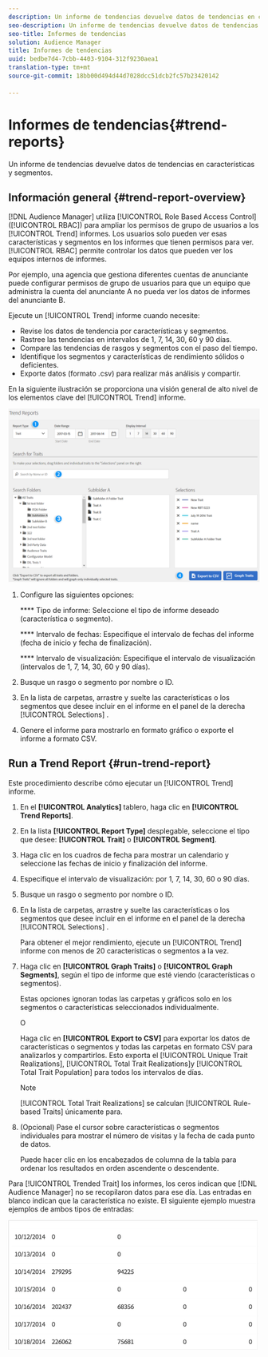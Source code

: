 ```yaml
---
description: Un informe de tendencias devuelve datos de tendencias en características y segmentos.
seo-description: Un informe de tendencias devuelve datos de tendencias en características y segmentos.
seo-title: Informes de tendencias
solution: Audience Manager
title: Informes de tendencias
uuid: bedbe7d4-7cbb-4403-9104-312f9230aea1
translation-type: tm+mt
source-git-commit: 18bb00d494d44d7028dcc51dcb2fc57b23420142

---
```



# Informes de tendencias{#trend-reports}

Un informe de tendencias devuelve datos de tendencias en características y segmentos.

## Información general {#trend-report-overview}

<!-- 

c_trend_reports.xml

 -->

[!DNL Audience Manager] utiliza [!UICONTROL Role Based Access Control] ([!UICONTROL RBAC]) para ampliar los permisos de grupo de usuarios a los [!UICONTROL Trend] informes. Los usuarios solo pueden ver esas características y segmentos en los informes que tienen permisos para ver. [!UICONTROL RBAC] permite controlar los datos que pueden ver los equipos internos de informes.

Por ejemplo, una agencia que gestiona diferentes cuentas de anunciante puede configurar permisos de grupo de usuarios para que un equipo que administra la cuenta del anunciante A no pueda ver los datos de informes del anunciante B.

Ejecute un [!UICONTROL Trend] informe cuando necesite:

* Revise los datos de tendencia por características y segmentos.
* Rastree las tendencias en intervalos de 1, 7, 14, 30, 60 y 90 días.
* Compare las tendencias de rasgos y segmentos con el paso del tiempo.
* Identifique los segmentos y características de rendimiento sólidos o deficientes.
* Exporte datos (formato .csv) para realizar más análisis y compartir.

En la siguiente ilustración se proporciona una visión general de alto nivel de los elementos clave del [!UICONTROL Trend] informe.

![](assets/trend_reports.png)

1. Configure las siguientes opciones:

   **** Tipo de informe: Seleccione el tipo de informe deseado (característica o segmento).

   **** Intervalo de fechas: Especifique el intervalo de fechas del informe (fecha de inicio y fecha de finalización).

   **** Intervalo de visualización: Especifique el intervalo de visualización (intervalos de 1, 7, 14, 30, 60 y 90 días).

2. Busque un rasgo o segmento por nombre o ID.
3. En la lista de carpetas, arrastre y suelte las características o los segmentos que desee incluir en el informe en el panel de la derecha [!UICONTROL Selections] .
4. Genere el informe para mostrarlo en formato gráfico o exporte el informe a formato CSV.

## Run a Trend Report {#run-trend-report}

Este procedimiento describe cómo ejecutar un [!UICONTROL Trend] informe.

<!-- 

t_working_with_trend_reports.xml

 -->

1. En el **[!UICONTROL Analytics]** tablero, haga clic en **[!UICONTROL Trend Reports]**.
1. En la lista **[!UICONTROL Report Type]** desplegable, seleccione el tipo que desee: **[!UICONTROL Trait]** o **[!UICONTROL Segment]**.
1. Haga clic en los cuadros de fecha para mostrar un calendario y seleccione las fechas de inicio y finalización del informe.
1. Especifique el intervalo de visualización: por 1, 7, 14, 30, 60 o 90 días.
1. Busque un rasgo o segmento por nombre o ID.
1. En la lista de carpetas, arrastre y suelte las características o los segmentos que desee incluir en el informe en el panel de la derecha [!UICONTROL Selections] .

   Para obtener el mejor rendimiento, ejecute un [!UICONTROL Trend] informe con menos de 20 características o segmentos a la vez.
1. Haga clic en **[!UICONTROL Graph Traits]** o **[!UICONTROL Graph Segments]**, según el tipo de informe que esté viendo (características o segmentos).

   Estas opciones ignoran todas las carpetas y gráficos solo en los segmentos o características seleccionados individualmente.

   O

   Haga clic en **[!UICONTROL Export to CSV]** para exportar los datos de características o segmentos y todas las carpetas en formato CSV para analizarlos y compartirlos. Esto exporta el [!UICONTROL Unique Trait Realizations], [!UICONTROL Total Trait Realizations]y [!UICONTROL Total Trait Population] para todos los intervalos de días.

   >[!NOTE]
   >
   >[!UICONTROL Total Trait Realizations] se calculan [!UICONTROL Rule-based Traits] únicamente para.

1. (Opcional) Pase el cursor sobre características o segmentos individuales para mostrar el número de visitas y la fecha de cada punto de datos.

   Puede hacer clic en los encabezados de columna de la tabla para ordenar los resultados en orden ascendente o descendente.

Para [!UICONTROL Trended Trait] los informes, los ceros indican que [!DNL Audience Manager] no se recopilaron datos para ese día. Las entradas en blanco indican que la característica no existe. El siguiente ejemplo muestra ejemplos de ambos tipos de entradas:

![](assets/trended_data.png)
